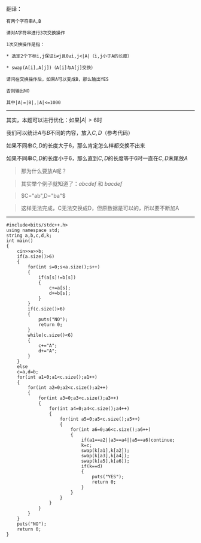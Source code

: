 翻译：
```
有两个字符串A,B

请对A字符串进行3次交换操作

1次交换操作是指：

* 选定2个下标i,j保证i≠j且0≤i,j<|A|（i,j小于A的长度）

* swap(A[i],A[j])（A[i]与A[j]交换）

请问在交换操作后，如果A可以变成B，那么输出YES

否则输出NO

其中|A|=|B|,|A|<=1000
```
___
其实，本题可以进行优化：如果$|A|>6$时

我们可以统计$A$与$B$不同的内容，放入$C,D$（参考代码）

如果不同串$C,D$的长度大于$6$，那么肯定怎么样都交换不出来

如果不同串$C,D$的长度小于$6$，那么直到$C,D$的长度等于$6$时一直在$C,D$末尾放$A$

> 那为什么要放A呢？

> 其实举个例子就知道了：$abcdef$ 和 $bacdef$

> $C="ab",D="ba"$

> 这样无法完成，C无法交换成D，但原数据是可以的，所以要不断加A
___
```
#include<bits/stdc++.h>
using namespace std;
string a,b,c,d,k;
int main()
{
	cin>>a>>b;
	if(a.size()>6)
	{
		for(int s=0;s<a.size();s++)
		{
			if(a[s]!=b[s])
			{
				c+=a[s];
				d+=b[s];
			}
		}
		if(c.size()>6)
		{
			puts("NO");
			return 0;
		}
		while(c.size()<6)
		{
			c+="A";
			d+="A";
		}
	}
	else
	c=a,d=b;
	for(int a1=0;a1<c.size();a1++)
	{
		for(int a2=0;a2<c.size();a2++)
		{
			for(int a3=0;a3<c.size();a3++)
			{
				for(int a4=0;a4<c.size();a4++)
				{
					for(int a5=0;a5<c.size();a5++)
					{
						for(int a6=0;a6<c.size();a6++)
						{
							if(a1==a2||a3==a4||a5==a6)continue;
							k=c;
							swap(k[a1],k[a2]);
							swap(k[a3],k[a4]);
							swap(k[a5],k[a6]);
							if(k==d)
							{
								puts("YES");
								return 0;
							}
						}
					}
				}
			}
		}
	}
	puts("NO");
	return 0; 
}
```